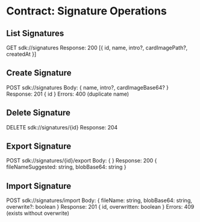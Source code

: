 # Contract: Signature Operations

## List Signatures
GET sdk://signatures
Response: 200 [{ id, name, intro?, cardImagePath?, createdAt }]

## Create Signature
POST sdk://signatures
Body: { name, intro?, cardImageBase64? }
Response: 201 { id }
Errors: 400 (duplicate name)

## Delete Signature
DELETE sdk://signatures/{id}
Response: 204

## Export Signature
POST sdk://signatures/{id}/export
Body: { }
Response: 200 { fileNameSuggested: string, blobBase64: string }

## Import Signature
POST sdk://signatures/import
Body: { fileName: string, blobBase64: string, overwrite?: boolean }
Response: 201 { id, overwritten: boolean }
Errors: 409 (exists without overwrite)

